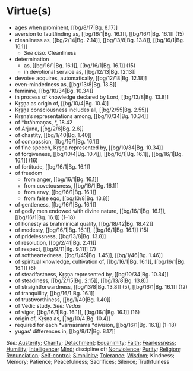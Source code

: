 # Virtue(s)

* ages when prominent, [[bg/8/17|Bg. 8.17]]
* aversion to faultfinding as, [[bg/16/1|Bg. 16.1]], [[bg/16/1|Bg. 16.1]] (15)
* cleanliness as, [[bg/2/14|Bg. 2.14]], [[bg/13/8|Bg. 13.8]], [[bg/16/1|Bg. 16.1]]
  * *See also:* Cleanliness
* determination
  * as, [[bg/16/1|Bg. 16.1]], [[bg/16/1|Bg. 16.1]] (15)
  * in devotional service as, [[bg/12/13|Bg. 12.13]]
* devotee acquires, automatically, [[bg/12/18|Bg. 12.18]]
* even-mindedness as, [[bg/13/8|Bg. 13.8]]
* feminine, [[bg/10/34|Bg. 10.34]]
* in process of knowledge declared by Lord, [[bg/13/8|Bg. 13.8]]
* Kṛṣṇa as origin of, [[bg/10/4|Bg. 10.4]]
* Kṛṣṇa consciousness includes all, [[bg/2/55|Bg. 2.55]]
* Kṛṣṇa’s representations among, [[bg/10/34|Bg. 10.34]]
* of *brāhmaṇas, *, 18.42
* of Arjuna, [[bg/2/6|Bg. 2.6]]
* of chastity, [[bg/1/40|Bg. 1.40]]
* of compassion, [[bg/16/1|Bg. 16.1]]
* of fine speech, Kṛṣṇa represented by, [[bg/10/34|Bg. 10.34]]
* of forgiveness, [[bg/10/4|Bg. 10.4]], [[bg/16/1|Bg. 16.1]], [[bg/16/1|Bg. 16.1]] (16)
* of fortitude, [[bg/16/1|Bg. 16.1]]
* of freedom
  * from anger, [[bg/16/1|Bg. 16.1]]
  * from covetousness, [[bg/16/1|Bg. 16.1]]
  * from envy, [[bg/16/1|Bg. 16.1]]
  * from false ego, [[bg/13/8|Bg. 13.8]]
* of gentleness, [[bg/16/1|Bg. 16.1]]
* of godly men endowed with divine nature, [[bg/16/1|Bg. 16.1]], [[bg/16/1|Bg. 16.1]] (1–18)
* of honesty as brahminical quality, [[bg/18/42|Bg. 18.42]]
* of modesty, [[bg/16/1|Bg. 16.1]], [[bg/16/1|Bg. 16.1]] (15)
* of pridelessness, [[bg/13/8|Bg. 13.8]]
* of resolution, [[bg/2/41|Bg. 2.41]]
* of respect, [[bg/9/11|Bg. 9.11]] (7)
* of softheartedness, [[bg/1/45|Bg. 1.45]], [[bg/1/46|Bg. 1.46]]
* of spiritual knowledge, cultivation of, [[bg/16/1|Bg. 16.1]], [[bg/16/1|Bg. 16.1]] (6)
* of steadfastness, Kṛṣṇa represented by, [[bg/10/34|Bg. 10.34]]
* of steadiness, [[bg/2/15|Bg. 2.15]], [[bg/13/8|Bg. 13.8]]
* of straightforwardness, [[bg/13/8|Bg. 13.8]] (5), [[bg/16/1|Bg. 16.1]] (12)
* of tranquillity, [[bg/16/1|Bg. 16.1]]
* of trustworthiness, [[bg/1/40|Bg. 1.40]]
* of Vedic study. *See: Vedas*
* of vigor, [[bg/16/1|Bg. 16.1]], [[bg/16/1|Bg. 16.1]] (16)
* origin of, Kṛṣṇa as, [[bg/10/4|Bg. 10.4]]
* required for each *varṇāśrama *division, [[bg/16/1|Bg. 16.1]] (1–18)
* yugas’ differences in, [[bg/8/17|Bg. 8.17]]

*See:* [Austerity](entries/austerities.md); [Charity](entries/charity.md); [Detachment](entries/detachment.md); [Equanimity](entries/equanimity.md); [Faith](entries/faith.md); [Fearlessness](entries/fearlessness.md); [Humility](entries/humility.md); [Intelligence](entries/intelligence.md); [Mind](entries/mind.md); discipline of; [Nonviolence](entries/nonviolence.md); [Purity](entries/purity.md); [Religion](entries/religion.md); [Renunciation](entries/renunciation.md); [Self-control](entries/self-control.md); [Simplicity](entries/simplicity.md); [Tolerance](entries/tolerance.md); [Wisdom](entries/wisdom.md); Kindness; Memory; Patience; Peacefulness; Sacrifices; Silence; Truthfulness
